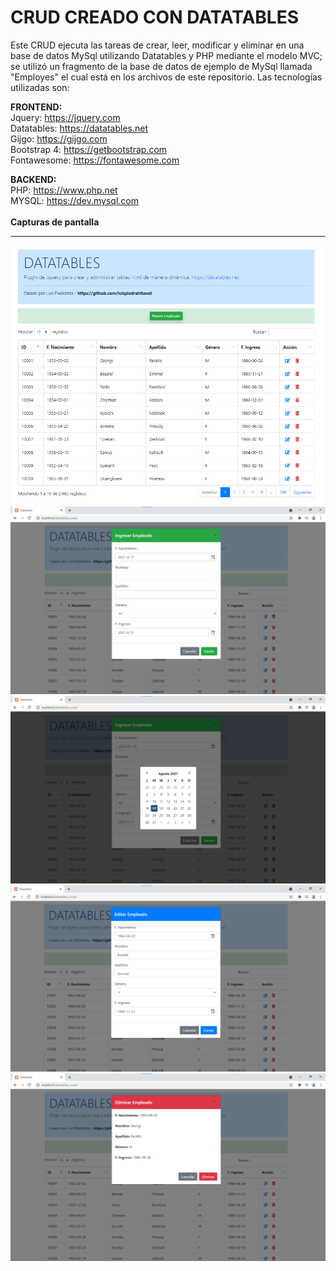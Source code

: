 # CRUD CREADO CON DATATABLES

Este CRUD ejecuta las tareas de crear, leer, modificar y eliminar en una base de datos MySql utilizando Datatables y PHP mediante el modelo MVC; se utilizó un fragmento de la base de datos de ejemplo de MySql llamada "Employes" el cual está en los archivos de este repositorio. Las tecnologías utilizadas son:

**FRONTEND:** <br>
Jquery: https://jquery.com <br>
Datatables: https://datatables.net <br>
Gijgo: https://gijgo.com <br>
Bootstrap 4: https://getbootstrap.com <br>
Fontawesome: https://fontawesome.com <br>

**BACKEND:** <br>
PHP: https://www.php.net <br>
MYSQL: https://dev.mysql.com <br>
<br>
**Capturas de pantalla**
<hr>

<img src="https://raw.githubusercontent.com/luispiedrahitanet/datatables_crud/main/capturas_pantalla/1_Datatable_completa.png" />
<br>

<img src="https://github.com/luispiedrahitanet/datatables_crud/blob/main/capturas_pantalla/2_Datatable_nuevo.png" />
<br>

<img src="https://raw.githubusercontent.com/luispiedrahitanet/datatables_crud/main/capturas_pantalla/3_Datatable_nuevo_datepicker.png" />
<br>

<img src="https://raw.githubusercontent.com/luispiedrahitanet/datatables_crud/main/capturas_pantalla/4_Datatable_editar.png" />
<br>

<img src="https://raw.githubusercontent.com/luispiedrahitanet/datatables_crud/main/capturas_pantalla/5_Datatable_eliminar.png" />
<br>
